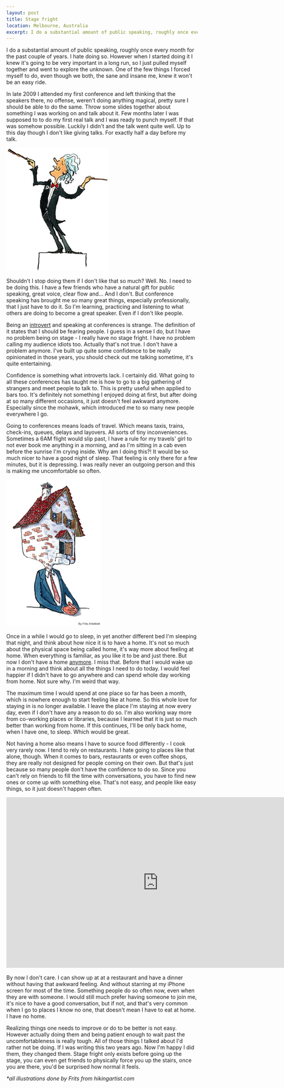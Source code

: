 ```yaml
---
layout: post
title: Stage fright
location: Melbourne, Australia
excerpt: I do a substantial amount of public speaking, roughly once every month for the past couple of years. I hate doing so. However when I started doing it I knew it's going to be very important in a long run, so I just pulled myself together and went to explore the unknown. One of the few things I forced myself to do, even though we both, the sane and insane me, knew it won't be an easy ride.
---
```


I do a substantial amount of public speaking, roughly once every month for the past couple of years. I hate doing so. However when I started doing it I knew it's going to be very important in a long run, so I just pulled myself together and went to explore the unknown. One of the few things I forced myself to do, even though we both, the sane and insane me, knew it won't be an easy ride.

In late 2009 I attended my first conference and left thinking that the speakers there, no offense, weren't doing anything magical, pretty sure I should be able to do the same. Throw some slides together about something I was working on and talk about it. Few months later I was supposed to to do my first real talk and I was ready to punch myself. If that was somehow possible. Luckily I didn't and the talk went quite well. Up to this day though I don't like giving talks. For exactly half a day before my talk.

<img src="/blog/images/conductor.jpg" class="right" alt="Conductor" />

Shouldn't I stop doing them if I don't like that so much? Well. No. I need to be doing this. I have a few friends who have a natural gift for public speaking, great voice, clear flow and... And I don't. But conference speaking has brought me so many great things, especially professionally, that I just have to do it. So I'm learning, practicing and listening to what others are doing to become a great speaker. Even if I don't like people.

Being an [introvert](http://en.wikipedia.org/wiki/Extraversion_and_introversion) and speaking at conferences is strange. The definition of it states that I should be fearing people. I guess in a sense I do, but I have no problem being on stage - I really have no stage fright. I have no problem calling my audience idiots too. Actually that's not true. I don't have a problem anymore. I've built up quite some confidence to be really opinionated in those years, you should check out me talking sometime, it's quite entertaining.

Confidence is something what introverts lack. I certainly did. What going to all these conferences has taught me is how to go to a big gathering of strangers and meet people to talk to. This is pretty useful when applied to bars too. It's definitely not something I enjoyed doing at first, but after doing at so many different occasions, it just doesn't feel awkward anymore. Especially since the mohawk, which introduced me to so many new people everywhere I go.

Going to conferences means loads of travel. Which means taxis, trains, check-ins, queues, delays and layovers. All sorts of tiny inconveniences. Sometimes a 6AM flight would slip past, I have a rule for my travels' girl to not ever book me anything in a morning, and as I'm sitting in a cab even before the sunrise I'm crying inside. Why am I doing this?! It would be so much nicer to have a good night of sleep. That feeling is only there for a few minutes, but it is depressing. I was really never an outgoing person and this is making me uncomfortable so often.

<img src="/blog/images/houseman-sunflowersblue.jpg" class="left" alt="Houseman" />

Once in a while I would go to sleep, in yet another different bed I'm sleeping that night, and think about how nice it is to have a home. It's not so much about the physical space being called home, it's way more about feeling at home. When everything is familiar, as you like it to be and just there. But now I don't have a home [anymore](/blog/living-homeless.html). I miss that. Before that I would wake up in a morning and think about all the things I need to do today. I would feel happier if I didn't have to go anywhere and can spend whole day working from home. Not sure why. I'm weird that way.

The maximum time I would spend at one place so far has been a month, which is nowhere enough to start feeling like at home. So this whole love for staying in is no longer available. I leave the place I'm staying at now every day, even if I don't have any a reason to do so. I'm also working way more from co-working places or libraries, because I learned that it is just so much better than working from home. If this continues, I'll be only back home, when I have one, to sleep. Which would be great.

Not having a home also means I have to source food differently - I cook very rarely now. I tend to rely on restaurants. I hate going to places like that alone, though. When it comes to bars, restaurants or even coffee shops, they are really not designed for people coming on their own. But that's just because so many people don't have the confidence to do so. Since you can't rely on friends to fill the time with conversations, you have to find new ones or come up with something else. That's not easy, and people like easy things, so it just doesn't happen often.

<iframe width="800" height="450" src="http://www.youtube.com/embed/mEbl-gzFihg" frameborder="0" allowfullscreen="allowfullscreen">    </iframe>

By now I don't care. I can show up at at a restaurant and have a dinner without having that awkward feeling. And without starring at my iPhone screen for most of the time. Something people do so often now, even when they are with someone. I would still much prefer having someone to join me, it's nice to have a good conversation, but if not, and that's very common when I go to places I know no one, that doesn't mean I have to eat at home. I have no home.

Realizing things one needs to improve or do to be better is not easy. However actually doing them and being patient enough to wait past the uncomfortableness is really tough. All of those things I talked about I'd rather not be doing. If I was writing this two years ago. Now I'm happy I did them, they changed them. Stage fright only exists before going up the stage, you can even get friends to physically force you up the stairs, once you are there, you'd be surprised how normal it feels.

*\*all illustrations done by Frits from hikingartist.com*